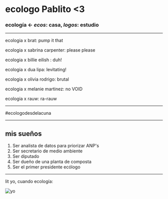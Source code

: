 # ecologo Pablito  <3

### ecología <- _ecos_: casa, _logos_: estudio

----------------------
ecologia x brat: pump it that

ecologia x sabrina carpenter: please please

ecologia x billie eilish : duh!

ecologia x dua lipa: levitating!

ecologia x olivia rodrigo: brutal

ecologia x melanie martinez: no VOID

ecologia x rauw: ra-rauw

-----------------------

 #ecologodesdelacuna

----------------------

## mis sueños

1. Ser analista de datos para priorizar ANP's
2. Ser secretario de medio ambiente
3. Ser diputado
4. Ser dueño de una planta de composta
5. Ser el primer presidente ecólogo

------------------------

lit yo, cuando ecología:

![yo](D:/Informatica_ecologica/Imagenes/lol4.gif)

